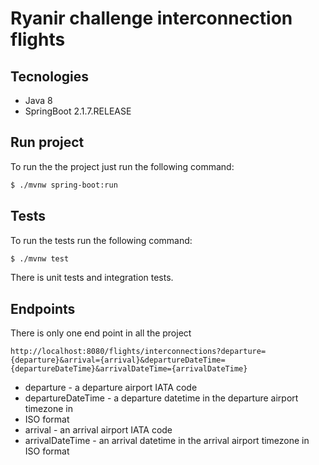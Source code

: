 # Ryanir challenge interconnection flights

## Tecnologies
* Java 8
* SpringBoot 2.1.7.RELEASE

## Run project
To run the the project just run the following command:
```bash
$ ./mvnw spring-boot:run
```

## Tests
To run the tests run the following command:
```bash
$ ./mvnw test
```
There is unit tests and integration tests.

## Endpoints
There is only one end point in all the project
```text
http://localhost:8080/flights/interconnections?departure={departure}&arrival={arrival}&departureDateTime={departureDateTime}&arrivalDateTime={arrivalDateTime}
```

* departure - a departure airport IATA code
* departureDateTime - a departure datetime in the departure airport timezone in
* ISO format
* arrival - an arrival airport IATA code
* arrivalDateTime - an arrival datetime in the arrival airport timezone in ISO format
